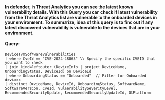 #### In defender, in Threat Analytics you can see the latest known vulnerability details. With this Query you can check if latest vulnerability from the Threat Analytics list are vulnerable to the onboarded devices in your environment. To summarize, idea of this query is to find out if any latest discovered vulnerability is vulnerable to the devices that are in your environment.
#### Query:
```KQL
DeviceTvmSoftwareVulnerabilities
| where CveId == "CVE-2024-38063" \\ Specify the specific CVEID that you want to check
| join kind=leftouter (DeviceInfo | project DeviceName, OnboardingStatus, DeviceId) on DeviceId
| where OnboardingStatus == "Onboarded"  // Filter for Onboarded devices
| distinct DeviceName, DeviceId, OnboardingStatus, SoftwareName, SoftwareVersion, CveId, VulnerabilitySeverityLevel, RecommendedSecurityUpdate, RecommendedSecurityUpdateId, OSPlatform
```
